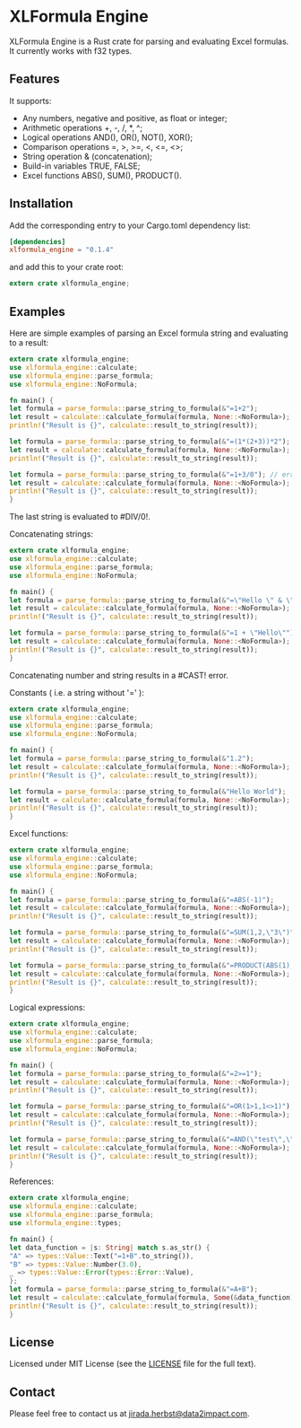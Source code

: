 # XLFormula Engine
XLFormula Engine is a Rust crate for parsing and evaluating Excel formulas. It currently works with f32 types.

## Features
It supports:

* Any numbers, negative and positive, as float or integer;
* Arithmetic operations +, -, /, *, ^;
* Logical operations AND(), OR(), NOT(), XOR();
* Comparison operations =, >, >=, <, <=, <>;
* String operation & (concatenation);
* Build-in variables TRUE, FALSE;
* Excel functions ABS(), SUM(), PRODUCT().

## Installation

Add the corresponding entry to your Cargo.toml dependency list:
```toml
[dependencies]
xlformula_engine = "0.1.4"
```
and add this to your crate root:
```rust
extern crate xlformula_engine;
```

## Examples

Here are simple examples of parsing an Excel formula string and evaluating to a result:
```rust
extern crate xlformula_engine;
use xlformula_engine::calculate;
use xlformula_engine::parse_formula;
use xlformula_engine::NoFormula;

fn main() {
let formula = parse_formula::parse_string_to_formula(&"=1+2");
let result = calculate::calculate_formula(formula, None::<NoFormula>);
println!("Result is {}", calculate::result_to_string(result));

let formula = parse_formula::parse_string_to_formula(&"=(1*(2+3))*2");
let result = calculate::calculate_formula(formula, None::<NoFormula>);
println!("Result is {}", calculate::result_to_string(result));

let formula = parse_formula::parse_string_to_formula(&"=1+3/0"); // error (#DIV/0!)
let result = calculate::calculate_formula(formula, None::<NoFormula>);
println!("Result is {}", calculate::result_to_string(result));
}
```
The last string is evaluated to #DIV/0!.

Concatenating strings:
```rust
extern crate xlformula_engine;
use xlformula_engine::calculate;
use xlformula_engine::parse_formula;
use xlformula_engine::NoFormula;

fn main() {
let formula = parse_formula::parse_string_to_formula(&"=\"Hello \" & \" World!\"");
let result = calculate::calculate_formula(formula, None::<NoFormula>);
println!("Result is {}", calculate::result_to_string(result));

let formula = parse_formula::parse_string_to_formula(&"=1 + \"Hello\""); // error (#CAST!)
let result = calculate::calculate_formula(formula, None::<NoFormula>);
println!("Result is {}", calculate::result_to_string(result));
}
```
Concatenating number and string results in a #CAST! error.

Constants ( i.e. a string without '=' ):
```rust
extern crate xlformula_engine;
use xlformula_engine::calculate;
use xlformula_engine::parse_formula;
use xlformula_engine::NoFormula;

fn main() {
let formula = parse_formula::parse_string_to_formula(&"1.2");
let result = calculate::calculate_formula(formula, None::<NoFormula>);
println!("Result is {}", calculate::result_to_string(result));

let formula = parse_formula::parse_string_to_formula(&"Hello World");
let result = calculate::calculate_formula(formula, None::<NoFormula>);
println!("Result is {}", calculate::result_to_string(result));
}
```

Excel functions:
```rust
extern crate xlformula_engine;
use xlformula_engine::calculate;
use xlformula_engine::parse_formula;
use xlformula_engine::NoFormula;

fn main() {
let formula = parse_formula::parse_string_to_formula(&"=ABS(-1)");
let result = calculate::calculate_formula(formula, None::<NoFormula>);
println!("Result is {}", calculate::result_to_string(result));

let formula = parse_formula::parse_string_to_formula(&"=SUM(1,2,\"3\")");
let result = calculate::calculate_formula(formula, None::<NoFormula>);
println!("Result is {}", calculate::result_to_string(result));

let formula = parse_formula::parse_string_to_formula(&"=PRODUCT(ABS(1),2*1, 3,4*1)");
let result = calculate::calculate_formula(formula, None::<NoFormula>);
println!("Result is {}", calculate::result_to_string(result));
}
```

Logical expressions:
```rust
extern crate xlformula_engine;
use xlformula_engine::calculate;
use xlformula_engine::parse_formula;
use xlformula_engine::NoFormula;

fn main() {
let formula = parse_formula::parse_string_to_formula(&"=2>=1");
let result = calculate::calculate_formula(formula, None::<NoFormula>);
println!("Result is {}", calculate::result_to_string(result));

let formula = parse_formula::parse_string_to_formula(&"=OR(1>1,1<>1)");
let result = calculate::calculate_formula(formula, None::<NoFormula>);
println!("Result is {}", calculate::result_to_string(result));

let formula = parse_formula::parse_string_to_formula(&"=AND(\"test\",\"True\", 1, true) ");
let result = calculate::calculate_formula(formula, None::<NoFormula>);
println!("Result is {}", calculate::result_to_string(result));
}
```

References:
```rust
extern crate xlformula_engine;
use xlformula_engine::calculate;
use xlformula_engine::parse_formula;
use xlformula_engine::types;

fn main() {
let data_function = |s: String| match s.as_str() {
"A" => types::Value::Text("=1+B".to_string()),
"B" => types::Value::Number(3.0),
_ => types::Value::Error(types::Error::Value),
};
let formula = parse_formula::parse_string_to_formula(&"=A+B");
let result = calculate::calculate_formula(formula, Some(&data_function));
println!("Result is {}", calculate::result_to_string(result));
}
```

## License
Licensed under MIT License (see the [LICENSE](https://github.com/jiradaherbst/XLFormula-Engine/blob/master/LICENSE) file for the full text). 

## Contact
Please feel free to contact us at jirada.herbst@data2impact.com.